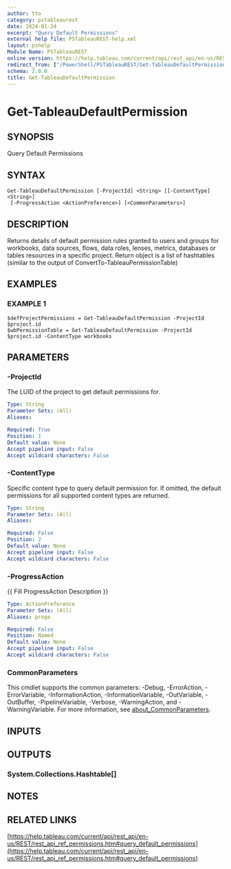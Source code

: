 ```yaml
---
author: tto
category: pstableaurest
date: 2024-01-24
excerpt: "Query Default Permissions"
external help file: PSTableauREST-help.xml
layout: pshelp
Module Name: PSTableauREST
online version: https://help.tableau.com/current/api/rest_api/en-us/REST/rest_api_ref_permissions.htm#query_default_permissions
redirect_from: ["/PowerShell/PSTableauREST/Get-TableauDefaultPermission/", "/PowerShell/PSTableauREST/get-tableaudefaultpermission/", "/PowerShell/get-tableaudefaultpermission/"]
schema: 2.0.0
title: Get-TableauDefaultPermission
---
```


# Get-TableauDefaultPermission

## SYNOPSIS
Query Default Permissions

## SYNTAX

```
Get-TableauDefaultPermission [-ProjectId] <String> [[-ContentType] <String>]
 [-ProgressAction <ActionPreference>] [<CommonParameters>]
```

## DESCRIPTION
Returns details of default permission rules granted to users and groups for
workbooks, data sources, flows, data roles, lenses, metrics, databases or tables resources in a specific project.
Return object is a list of hashtables (similar to the output of ConvertTo-TableauPermissionTable)

## EXAMPLES

### EXAMPLE 1
```
$defProjectPermissions = Get-TableauDefaultPermission -ProjectId $project.id
$wbPermissionTable = Get-TableauDefaultPermission -ProjectId $project.id -ContentType workbooks
```

## PARAMETERS

### -ProjectId
The LUID of the project to get default permissions for.

```yaml
Type: String
Parameter Sets: (All)
Aliases:

Required: True
Position: 1
Default value: None
Accept pipeline input: False
Accept wildcard characters: False
```

### -ContentType
Specific content type to query default permission for.
If omitted, the default permissions for all supported content types are returned.

```yaml
Type: String
Parameter Sets: (All)
Aliases:

Required: False
Position: 2
Default value: None
Accept pipeline input: False
Accept wildcard characters: False
```

### -ProgressAction
{{ Fill ProgressAction Description }}

```yaml
Type: ActionPreference
Parameter Sets: (All)
Aliases: proga

Required: False
Position: Named
Default value: None
Accept pipeline input: False
Accept wildcard characters: False
```

### CommonParameters
This cmdlet supports the common parameters: -Debug, -ErrorAction, -ErrorVariable, -InformationAction, -InformationVariable, -OutVariable, -OutBuffer, -PipelineVariable, -Verbose, -WarningAction, and -WarningVariable. For more information, see [about_CommonParameters](http://go.microsoft.com/fwlink/?LinkID=113216).

## INPUTS

## OUTPUTS

### System.Collections.Hashtable[]
## NOTES

## RELATED LINKS

[https://help.tableau.com/current/api/rest_api/en-us/REST/rest_api_ref_permissions.htm#query_default_permissions](https://help.tableau.com/current/api/rest_api/en-us/REST/rest_api_ref_permissions.htm#query_default_permissions)

